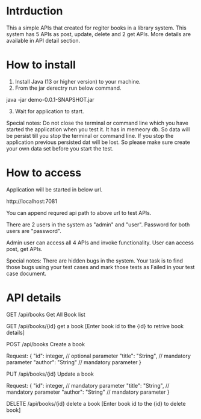 Intrduction
===========================================
This a simple APIs that created for regiter books in a library system. This system has 5 APIs as post, update, delete and 2 get APIs. More details are available in API detail
section.

How to install
===========================================
1. Install Java (13 or higher version) to your machine.
2. From the jar derectry run below command.

java -jar demo-0.0.1-SNAPSHOT.jar

3. Wait for application to start.

Special notes: Do not close the terminal or command line which you have started the application when you test it. It has in memeory db. So data will be persist till you
stop the terminal or command line. If you stop the application previous persisted dat will be lost. So please make sure create your own data set before you start the test.



How to access
===========================================

Application will be started in below url.

http://localhost:7081

You can append requred api path to above url to test APIs.

There are 2 users in the system as "admin" and "user". Password for both users are "password". 

Admin user can access all 4 APIs and invoke functionality. User can access post, get APIs.

Special notes: There are hidden bugs in the system. Your task is to find those bugs using your test cases and mark those tests as Failed in your test case document. 




API details
===========================================

GET /api/books Get All Book list

GET /api/books/{id} get a book [Enter book id to the {id} to retrive book details]


POST /api/books Create a book

Request: 
{
    "id": integer, // optional parameter
    "title": "String", // mandatory parameter
    "author": "String" // mandatory parameter
}


PUT /api/books/{id} Update a book

Request: 
{
    "id": integer, // mandatory parameter
    "title": "String", // mandatory parameter
    "author": "String" // mandatory parameter
}


DELETE /api/books/{id} delete a book [Enter book id to the {id} to delete book]

